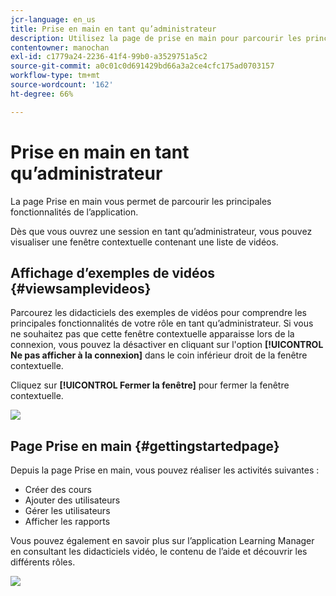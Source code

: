 ```yaml
---
jcr-language: en_us
title: Prise en main en tant qu’administrateur
description: Utilisez la page de prise en main pour parcourir les principales fonctionnalités d’administration de Adobe Learning Manager.
contentowner: manochan
exl-id: c1779a24-2236-41f4-99b0-a3529751a5c2
source-git-commit: a0c01c0d691429bd66a3a2ce4cfc175ad0703157
workflow-type: tm+mt
source-wordcount: '162'
ht-degree: 66%

---
```


# Prise en main en tant qu’administrateur

La page Prise en main vous permet de parcourir les principales fonctionnalités de l’application.

Dès que vous ouvrez une session en tant qu’administrateur, vous pouvez visualiser une fenêtre contextuelle contenant une liste de vidéos.

## Affichage d’exemples de vidéos {#viewsamplevideos}

Parcourez les didacticiels des exemples de vidéos pour comprendre les principales fonctionnalités de votre rôle en tant qu’administrateur. Si vous ne souhaitez pas que cette fenêtre contextuelle apparaisse lors de la connexion, vous pouvez la désactiver en cliquant sur l&#39;option **[!UICONTROL Ne pas afficher à la connexion]** dans le coin inférieur droit de la fenêtre contextuelle.

Cliquez sur **[!UICONTROL Fermer la fenêtre]** pour fermer la fenêtre contextuelle.

![](assets/welcome-videos-e1439961904106.png)

## Page Prise en main {#gettingstartedpage}

Depuis la page Prise en main, vous pouvez réaliser les activités suivantes :

* Créer des cours
* Ajouter des utilisateurs
* Gérer les utilisateurs
* Afficher les rapports

Vous pouvez également en savoir plus sur l’application Learning Manager en consultant les didacticiels vidéo, le contenu de l’aide et découvrir les différents rôles.

![](assets/admin-landing-page-300x204.png)
